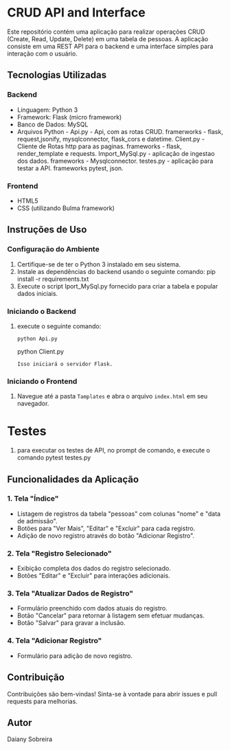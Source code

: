# CRUD API and Interface

Este repositório contém uma aplicação para realizar operações CRUD (Create, Read, Update, Delete) em uma tabela de pessoas. A aplicação consiste em uma REST API para o backend e uma interface simples para interação com o usuário.

## Tecnologias Utilizadas

### Backend
- Linguagem: Python 3
- Framework: Flask (micro framework)
- Banco de Dados: MySQL
- Arquivos Python -
    Api.py - Api, com as rotas CRUD.
      framerworks - flask, request,jsonify, mysqlconnector, flask_cors e datetime.
    Client.py - Cliente de Rotas http para as paginas.
      frameworks - flask, render_template e requests.
    Import_MySql.py - aplicação de ingestao dos dados.
      frameworks - Mysqlconnector.
    testes.py - aplicação para testar a API.
      frameworks pytest, json.

### Frontend
- HTML5
- CSS (utilizando Bulma framework)

## Instruções de Uso

### Configuração do Ambiente

1. Certifique-se de ter o Python 3 instalado em seu sistema.
2. Instale as dependências do backend usando o seguinte comando:
   pip install -r requirements.txt
3. Execute o script Iport_MySql.py fornecido para criar a tabela e popular dados iniciais.

### Iniciando o Backend

1. execute o seguinte comando:
   ```
   python Api.py
   ```
   python Client.py
   ```
   Isso iniciará o servidor Flask.

### Iniciando o Frontend

1. Navegue até a pasta `Tamplates` e abra o arquivo `index.html` em seu navegador.

# Testes 

1. para executar os testes de API, no prompt de comando, e execute o comando pytest testes.py 

## Funcionalidades da Aplicação

### 1. Tela "Índice"

- Listagem de registros da tabela "pessoas" com colunas "nome" e "data de admissão".
- Botões para "Ver Mais", "Editar" e "Excluir" para cada registro.
- Adição de novo registro através do botão "Adicionar Registro".

### 2. Tela "Registro Selecionado"

- Exibição completa dos dados do registro selecionado.
- Botões "Editar" e "Excluir" para interações adicionais.

### 3. Tela "Atualizar Dados de Registro"

- Formulário preenchido com dados atuais do registro.
- Botão "Cancelar" para retornar à listagem sem efetuar mudanças.
- Botão "Salvar" para gravar a inclusão.

### 4. Tela "Adicionar Registro"

- Formulário para adição de novo registro.

## Contribuição

Contribuições são bem-vindas! Sinta-se à vontade para abrir issues e pull requests para melhorias.

## Autor

Daiany Sobreira
